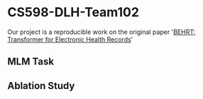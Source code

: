 # CS598-DLH-Team102

Our project is a reproducible work on the original paper '[BEHRT: Transformer for Electronic Health Records](https://www.nature.com/articles/s41598-020-62922-y)' 

MLM Task
- 

Ablation Study
-
